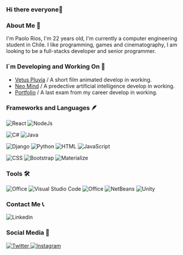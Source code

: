 ### Hi there everyone👋

### About Me 🦝

I'm Paolo Rios, I'm 22 years old, I'm currently a computer engineering student in Chile. I like programming, games and cinematography, I am looking to be a full-stacks developer and senior programmer.

### I´m Developing and Working On 🧩

- [Vetus Pluvia](https://github.com/CapitanCrauZ/VETUS-PLUVIA) / A short film animated develop in working.
- [Neo Mind](https://github.com/CapitanCrauZ/NEO-MIND-PREDECTIVE-AI) / A predective artificial intelligence develop in working.
- [Portfolio](https://github.com/CapitanCrauZ/PORTFOLIO) / A last exam from my career develop in working.

### Frameworks and Languages 🪶

<p align="left">
  <img alt="React" src="https://img.shields.io/badge/react-%2320232a.svg?style=for-the-badge&logo=react&logoColor=%2361DAFB"/>
  <img alt="NodeJs" src="https://img.shields.io/badge/NodeJs-68A063?style=for-the-badge&logo=nodejs&logoColor=white"/>
</p>
 
<p align="left">
  <img alt="C#" src="https://img.shields.io/badge/C%20sharp-800080?style=for-the-badge&logo=C#&logoColor=white"/>
  <img alt="Java" src="https://img.shields.io/badge/Java-ED8B00?style=for-the-badge&logo=java&logoColor=white"/>
</p>

<p align="left">
  <img alt="Django" src="https://img.shields.io/badge/Django-0C4B33?style=for-the-badge&logo=django&logoColor=white"/>
  <img alt="Python" src="https://img.shields.io/badge/Python-3776ab?style=for-the-badge&logo=python&logoColor=yellow"/>
  <img alt="HTML" src="https://img.shields.io/badge/HTML5-E34F26?style=for-the-badge&logo=html5&logoColor=white"/>
  <img alt="JavaScript" src="https://img.shields.io/badge/JavaScript-323330?style=for-the-badge&logo=javascript&logoColor=F7DF1E"/>
</p>

<p align="left">
  <img alt="CSS" src="https://img.shields.io/badge/CSS3-1572B6?style=for-the-badge&logo=css3&logoColor=white" />
  <img alt="Bootstrap" src="https://img.shields.io/badge/Bootstrap-563D7C?style=for-the-badge&logo=bootstrap&logoColor=white"/>
  <img alt="Materialize" src="https://img.shields.io/badge/Materialize-ffc0cb?style=for-the-badge&logo=materialize&logoColor=white"/>
</p>

### Tools 🛠

<p align="left">
  <img alt="Office" src="https://img.shields.io/badge/Office-D83B01?style=for-the-badge&logo=microsoft-office&logoColor=white"/>
  <img alt="Visual Studio Code" src="https://img.shields.io/badge/VS%20Code-0077B5?style=for-the-badge&logo=Visual%20Studio%20Code&logoColor=white"/>
  <img alt="Office" src="https://img.shields.io/badge/Google%20Colab-525252?style=for-the-badge&logo=google-colab&logoColor=orange"/>
  <img alt="NetBeans" src="https://img.shields.io/badge/NetBeans-D83B01?style=for-the-badge&logo=net-beans&logoColor=white"/>
  <img alt="Unity" src="https://img.shields.io/badge/Unity-0077B5?style=for-the-badge&logo=Unity&logoColor=white"/>
</p>

### Contact Me 📞

<p align="left"
  <a href="https://www.linkedin.com/in/paolo-rios-a0349a213/">
    <img alt="Linkedin" src="https://img.shields.io/badge/LinkedIn-0077B5?style=for-the-badge&logo=linkedin&logoColor=white"/>
  </a>
</p>
                                                                                                                            
### Social Media 👾

<p align="left">
  <a href="https://twitter.com/CapitanCrauZ">
    <img alt="Twitter" src="https://img.shields.io/badge/Twitter-1DA1F2?style=for-the-badge&logo=twitter&logoColor=white"/>
  </a>
  <a href="https://www.instagram.com/crauzthequizzical/">
    <img alt="Instagram" src="https://img.shields.io/badge/Instagram-405DE6?style=for-the-badge&logo=instagram&logoColor=white"/>
  </a>
</p>  



